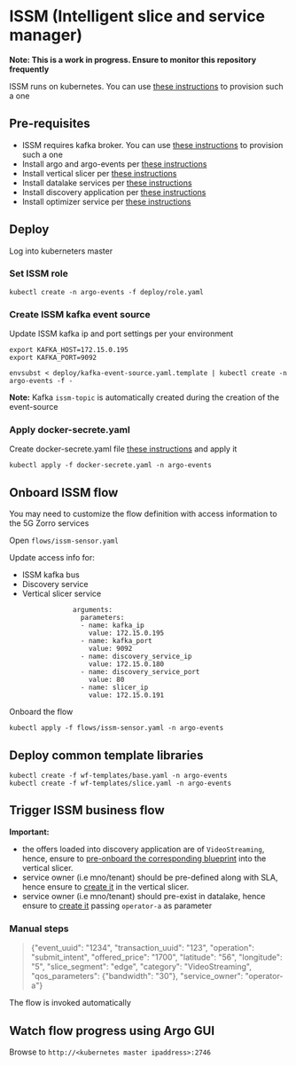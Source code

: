 # ISSM (Intelligent slice and service manager)

**Note: This is a work in progress. Ensure to monitor this repository frequently**

ISSM runs on kubernetes. You can use [these instructions](https://github.com/5GZORRO/infrastructure/blob/master/docs/kubernetes.md) to provision such a one

## Pre-requisites

* ISSM requires kafka broker. You can use [these instructions](https://github.com/5GZORRO/infrastructure/blob/master/docs/kafka.md) to provision such a one
* Install argo and argo-events per [these instructions](docs/argo.md)
* Install vertical slicer per [these instructions](docs/slicer.md)
* Install datalake services per [these instructions](docs/datalake.md)
* Install discovery application per [these instructions](https://github.com/5GZORRO/Smart-Resource-and-Service-Discovery-application/blob/main/readme.txt)
* Install optimizer service per [these instructions](https://github.com/5GZORRO/issm-optimizer/blob/master/README.md)

## Deploy

Log into kuberneters master

### Set ISSM role

```
kubectl create -n argo-events -f deploy/role.yaml
```

### Create ISSM kafka event source

Update ISSM kafka ip and port settings per your environment

```
export KAFKA_HOST=172.15.0.195
export KAFKA_PORT=9092
```

```
envsubst < deploy/kafka-event-source.yaml.template | kubectl create -n argo-events -f -
```

**Note:** Kafka `issm-topic` is automatically created during the creation of the event-source

### Apply docker-secrete.yaml

Create docker-secrete.yaml file [these instructions](https://github.com/5GZORRO/infrastructure/blob/master/docs/kubernetes-private-dockerregistry.md) and apply it

```
kubectl apply -f docker-secrete.yaml -n argo-events
```

## Onboard ISSM flow

You may need to customize the flow definition with access information to the 5G Zorro services

Open `flows/issm-sensor.yaml`

Update access info for:

* ISSM kafka bus
* Discovery service
* Vertical slicer service

```
                arguments:
                  parameters:
                  - name: kafka_ip
                    value: 172.15.0.195
                  - name: kafka_port
                    value: 9092
                  - name: discovery_service_ip
                    value: 172.15.0.180
                  - name: discovery_service_port
                    value: 80
                  - name: slicer_ip
                    value: 172.15.0.191

```

Onboard the flow

```
kubectl apply -f flows/issm-sensor.yaml -n argo-events
```

## Deploy common template libraries

```
kubectl create -f wf-templates/base.yaml -n argo-events
kubectl create -f wf-templates/slice.yaml -n argo-events
```

## Trigger ISSM business flow

**Important:**
* the offers loaded into discovery application are of `VideoStreaming`, hence, ensure to [pre-onboard the corresponding blueprint](./scripts/slicer/onboard.md) into the vertical slicer.
* service owner (i.e mno/tenant) should be pre-defined along with SLA, hence ensure to [create it](./scripts/slicer/define_tenant.md) in the vertical slicer.
* service owner (i.e mno/tenant) should pre-exist in datalake, hence ensure to [create it](docs/datalake.md#create-user) passing `operator-a` as parameter

### Manual steps

>{"event_uuid": "1234", "transaction_uuid": "123", "operation": "submit_intent", "offered_price": "1700", "latitude": "56", "longitude": "5", "slice_segment": "edge", "category": "VideoStreaming", "qos_parameters": {"bandwidth": "30"}, "service_owner": "operator-a"}

The flow is invoked automatically

## Watch flow progress using Argo GUI

Browse to `http://<kubernetes master ipaddress>:2746`
